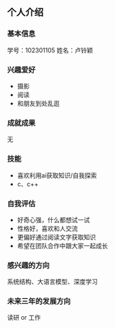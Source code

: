 ## 个人介绍
### 基本信息
学号：102301105
姓名：卢铃颖

### 兴趣爱好
* 摄影
* 阅读
* 和朋友到处乱逛

### 成就成果
无

### 技能
* 喜欢利用ai获取知识/自我探索
* c、c++

### 自我评估
* 好奇心强，什么都想试一试
* 性格好，喜欢和人交流
* 更偏好通过阅读文字获取知识
* 希望在团队合作中跟大家一起成长

### 感兴趣的方向

系统结构、大语言模型、深度学习


### 未来三年的发展方向

读研 or 工作
